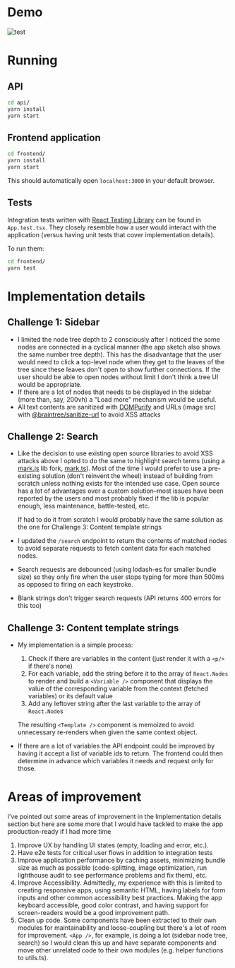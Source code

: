 # Demo

![test](https://user-images.githubusercontent.com/431442/94356002-128cc880-00bc-11eb-9fb9-9ccaf37b3e56.gif)


# Running

## API

```sh
cd api/
yarn install
yarn start
```

## Frontend application

```sh
cd frontend/
yarn install
yarn start
```

This should automatically open `localhost:3000` in your default browser.

## Tests

Integration tests written with [React Testing
Library](https://github.com/testing-library/react-testing-library) can be
found in `App.test.tsx`. They closely resemble how a user would interact with
the application (versus having unit tests that cover implementation details).

To run them:

```sh
cd frontend/
yarn test
```

# Implementation details

## Challenge 1: Sidebar

- I limited the node tree depth to 2 consciously after I noticed the some
nodes are connected in a cyclical manner (the app sketch also shows the same
number tree depth). This has the disadvantage that the user would need to
click a top-level node when they get to the leaves of the tree since these
leaves don't open to show further connections. If the user should be able to
open nodes without limit I don't think a tree UI would be appropriate.
- If there are a lot of nodes that needs to be displayed in the sidebar (more
than, say, 200vh) a "Load more" mechanism would be useful.
- All text contents are sanitized with
[DOMPurify](https://www.npmjs.com/package/dompurify) and URLs (image src)
with [@braintree/sanitize-url](https://github.com/braintree/sanitize-url) to
avoid XSS attacks

## Challenge 2: Search

- Like the decision to use existing open source libraries to avoid XSS
attacks above I opted to do the same to highlight search terms (using a
[mark.js](https://www.npmjs.com/package/mark.js) lib fork,
[mark.ts](https://www.npmjs.com/package/mark.ts)). Most of the time I would
prefer to use a pre-existing solution (don't reinvent the wheel) instead of
building from scratch unless nothing exists for the intended use case. Open
source has a lot of advantages over a custom solution–most issues have been
reported by the users and most probably fixed if the lib is popular enough,
less maintenance, battle-tested, etc.

   If had to do it from scratch I would probably have the same
solution as the one for Challenge 3: Content template strings
- I updated the `/search` endpoint to return the contents of matched nodes to
avoid separate requests to fetch content data for each matched nodes.
- Search requests are debounced (using lodash-es for smaller bundle size) so
they only fire when the user stops typing for more than 500ms as opposed to firing on each keystroke.
- Blank strings don't trigger search requests (API returns 400 errors
for this too)

## Challenge 3: Content template strings

- My implementation is a simple process:
   1. Check if there are variables in the content (just render it with a `<p/>` if there's none)
   2. For each variable, add the string before it to the array of
   `React.Nodes` to render and build a `<Variable />` component that displays
   the value of the corresponding variable from the context (fetched
   variables) or its default value
   3. Add any leftover string after the last variable to the array of
   `React.Node`s

   The resulting `<Template />` component is memoized to avoid unnecessary
   re-renders when given the same context object.
- If there are a lot of variables the API endpoint could be improved by
having it accept a list of variable ids to return. The frontend could then
determine in advance which variables it needs and request only for those.

# Areas of improvement

I've pointed out some areas of improvement in the Implementation details
section but here are some more that I would have tackled to make the app
production-ready if I had more time

1. Improve UX by handling UI states (empty, loading and error, etc.).
2. Have e2e tests for critical user flows in addition to integration tests
3. Improve application performance by caching assets, minimizing bundle size
as much as possible (code-splitting, image optimization, run lighthouse audit
to see performance problems and fix them), etc.
4. Improve Accessibility. Admittedly, my experience with this is limited to
creating responsive apps, using semantic HTML, having labels for form inputs
and other common accessibility best practices. Making the app keyboard
accessible, good color contrast, and having support for screen-readers would
be a good improvement path.
5. Clean up code. Some components have been extracted to their own modules
for maintainability and loose-coupling but there's a lot of room for
improvement. `<App />`, for example, is doing a lot (sidebar node tree,
search) so I would clean this up and have separate components and move other
unrelated code to their own modules (e.g. helper functions to utils.ts).
